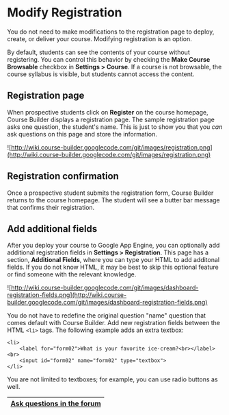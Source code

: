 <h1>Modify Registration</h1>



You do not need to make modifications to the registration page to deploy, create, or deliver your course. Modifying registration is an option.

By default, students can see the contents of your course without registering. You can control this behavior by checking the **Make Course Browsable** checkbox in **Settings > Course**. If a course is not browsable, the course syllabus is visible, but students cannot access the content.

## Registration page ##
When prospective students click on **Register** on the course homepage, Course Builder displays a registration page. The sample registration page asks one question, the student's name. This is just to show you that you _can_ ask questions on this page and store the information.

![http://wiki.course-builder.googlecode.com/git/images/registration.png](http://wiki.course-builder.googlecode.com/git/images/registration.png)

## Registration confirmation ##
Once a prospective student submits the registration form, Course Builder returns to the course homepage. The student will see a butter bar message that confirms their registration.

## Add additional fields ##
After you deploy your course to Google App Engine, you can optionally add additional registration fields in **Settings > Registration**. This page has a section, **Additional Fields**, where you can type your HTML to add additonal fields. If you do not know HTML, it may be best to skip this optional feature or find someone with the relevant knowledge.

![http://wiki.course-builder.googlecode.com/git/images/dashboard-registration-fields.png](http://wiki.course-builder.googlecode.com/git/images/dashboard-registration-fields.png)

You do not have to redefine the original question "name" question that comes default with Course Builder. Add new registration fields between the HTML `<li>` tags. The following example adds an extra textbox:

```
<li>
	<label for="form02">What is your favorite ice-cream?<br></label><br>
	<input id="form02" name="form02" type="textbox">
</li>
```

You are not limited to textboxes; for example, you can use radio buttons as well.

| [Ask questions in the forum](https://groups.google.com/forum/?fromgroups#!categories/course-builder-forum/customize-and-deploy-course-builder-code) |
|:----------------------------------------------------------------------------------------------------------------------------------------------------|